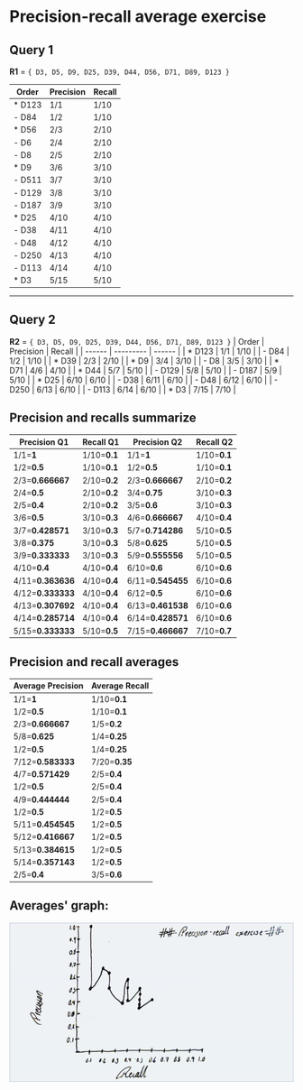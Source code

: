 # Precision-recall average exercise

## Query 1

**R1** = `{ D3, D5, D9, D25, D39, D44, D56, D71, D89, D123 }`

| Order  | Precision | Recall |
| ------ | --------- | ------ |
| * D123 | 1/1       | 1/10   |
| - D84  | 1/2       | 1/10   |
| * D56  | 2/3       | 2/10   |
| - D6   | 2/4       | 2/10   |
| - D8   | 2/5       | 2/10   |
| * D9   | 3/6       | 3/10   |
| - D511 | 3/7       | 3/10   |
| - D129 | 3/8       | 3/10   |
| - D187 | 3/9       | 3/10   |
| * D25  | 4/10      | 4/10   |
| - D38  | 4/11      | 4/10   |
| - D48  | 4/12      | 4/10   |
| - D250 | 4/13      | 4/10   |
| - D113 | 4/14      | 4/10   |
| * D3   | 5/15      | 5/10   |


---
## Query 2

**R2** = `{ D3, D5, D9, D25, D39, D44, D56, D71, D89, D123 }`
| Order  | Precision | Recall |
| ------ | --------- | ------ |
| * D123 | 1/1       | 1/10   |
| - D84  | 1/2       | 1/10   |
| * D39  | 2/3       | 2/10   |
| * D9   | 3/4       | 3/10   |
| - D8   | 3/5       | 3/10   |
| * D71  | 4/6       | 4/10   |
| * D44  | 5/7       | 5/10   |
| - D129 | 5/8       | 5/10   |
| - D187 | 5/9       | 5/10   |
| * D25  | 6/10      | 6/10   |
| - D38  | 6/11      | 6/10   |
| - D48  | 6/12      | 6/10   |
| - D250 | 6/13      | 6/10   |
| - D113 | 6/14      | 6/10   |
| * D3   | 7/15      | 7/10   |

## Precision and recalls summarize

| Precision Q1      | Recall Q1    | Precision Q2      | Recall Q2    |
| ----------------- | ------------ | ----------------- | ------------ |
| 1/1=**1**         | 1/10=**0.1** | 1/1=**1**         | 1/10=**0.1** |
| 1/2=**0.5**       | 1/10=**0.1** | 1/2=**0.5**       | 1/10=**0.1** |
| 2/3=**0.666667**  | 2/10=**0.2** | 2/3=**0.666667**  | 2/10=**0.2** |
| 2/4=**0.5**       | 2/10=**0.2** | 3/4=**0.75**      | 3/10=**0.3** |
| 2/5=**0.4**       | 2/10=**0.2** | 3/5=**0.6**       | 3/10=**0.3** |
| 3/6=**0.5**       | 3/10=**0.3** | 4/6=**0.666667**  | 4/10=**0.4** |
| 3/7=**0.428571**  | 3/10=**0.3** | 5/7=**0.714286**  | 5/10=**0.5** |
| 3/8=**0.375**     | 3/10=**0.3** | 5/8=**0.625**     | 5/10=**0.5** |
| 3/9=**0.333333**  | 3/10=**0.3** | 5/9=**0.555556**  | 5/10=**0.5** |
| 4/10=**0.4**      | 4/10=**0.4** | 6/10=**0.6**      | 6/10=**0.6** |
| 4/11=**0.363636** | 4/10=**0.4** | 6/11=**0.545455** | 6/10=**0.6** |
| 4/12=**0.333333** | 4/10=**0.4** | 6/12=**0.5**      | 6/10=**0.6** |
| 4/13=**0.307692** | 4/10=**0.4** | 6/13=**0.461538** | 6/10=**0.6** |
| 4/14=**0.285714** | 4/10=**0.4** | 6/14=**0.428571** | 6/10=**0.6** |
| 5/15=**0.333333** | 5/10=**0.5** | 7/15=**0.466667** | 7/10=**0.7** | = |


## Precision and recall averages

| Average Precision | Average Recall |
| ----------------- | -------------- |
| 1/1=**1**         | 1/10=**0.1**       |
| 1/2=**0.5**       | 1/10=**0.1**       |
| 2/3=**0.666667**  | 1/5=**0.2**        |
| 5/8=**0.625**     | 1/4=**0.25**       |
| 1/2=**0.5**       | 1/4=**0.25**       |
| 7/12=**0.583333** | 7/20=**0.35**      |
| 4/7=**0.571429**  | 2/5=**0.4**        |
| 1/2=**0.5**       | 2/5=**0.4**        |
| 4/9=**0.444444**  | 2/5=**0.4**        |
| 1/2=**0.5**       | 1/2=**0.5**        |
| 5/11=**0.454545** | 1/2=**0.5**        |
| 5/12=**0.416667** | 1/2=**0.5**        |
| 5/13=**0.384615** | 1/2=**0.5**        |
| 5/14=**0.357143** | 1/2=**0.5**        |
| 2/5=**0.4**       | 3/5=**0.6**        |

## Averages' graph:

![graph](graph.png)